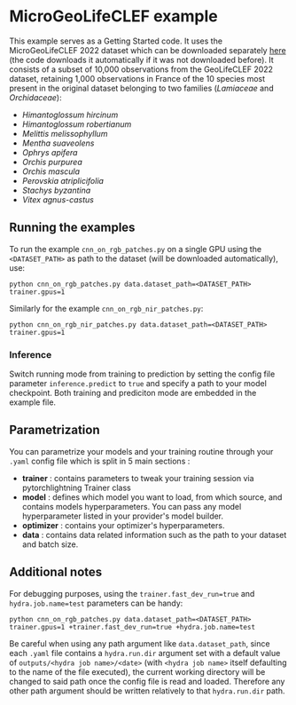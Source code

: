 # MicroGeoLifeCLEF example

This example serves as a Getting Started code.
It uses the MicroGeoLifeCLEF 2022 dataset which can be downloaded separately [here](https://lab.plantnet.org/seafile/f/b07039ce11f44072a548/?dl=1) (the code downloads it automatically if it was not downloaded before).
It consists of a subset of 10,000 observations from the GeoLifeCLEF 2022 dataset, retaining 1,000 observations in France of the 10 species most present in the original dataset belonging to two families (_Lamiaceae_ and _Orchidaceae_):
- _Himantoglossum hircinum_
- _Himantoglossum robertianum_
- _Melittis melissophyllum_
- _Mentha suaveolens_
- _Ophrys apifera_
- _Orchis purpurea_
- _Orchis mascula_
- _Perovskia atriplicifolia_
- _Stachys byzantina_
- _Vitex agnus-castus_


## Running the examples

To run the example `cnn_on_rgb_patches.py` on a single GPU using the `<DATASET_PATH>` as path to the dataset (will be downloaded automatically), use:
```script
python cnn_on_rgb_patches.py data.dataset_path=<DATASET_PATH> trainer.gpus=1
```

Similarly for the example `cnn_on_rgb_nir_patches.py`:
```script
python cnn_on_rgb_nir_patches.py data.dataset_path=<DATASET_PATH> trainer.gpus=1
```
### Inference

Switch running mode from training to prediction by setting the config file parameter `inference.predict` to `true` and specify a path to your model checkpoint. Both training and prediciton mode are embedded in the example file.

## Parametrization

You can parametrize your models and your training routine through your `.yaml` config file which is split in 5 main sections :

- **trainer** : contains parameters to tweak your training session via pytorchlightning Trainer class
- **model** : defines which model you want to load, from which source, and contains models hyperparameters. You can pass any model hyperparameter listed in your provider's model builder.
- **optimizer** : contains your optimizer's hyperparameters.
- **data** : contains data related information such as the path to your dataset and batch size.

## Additional notes

For debugging purposes, using the `trainer.fast_dev_run=true` and `hydra.job.name=test` parameters can be handy:
```script
python cnn_on_rgb_patches.py data.dataset_path=<DATASET_PATH> trainer.gpus=1 +trainer.fast_dev_run=true +hydra.job.name=test
```

Be careful when using any path argument like `data.dataset_path`, since each `.yaml` file contains a `hydra.run.dir` argument set with a default value of `outputs/<hydra job name>/<date>` (with `<hydra job name>` itself defaulting to the name of the file executed), the current working directory will be changed to said path once the config file is read and loaded. Therefore any other path argument should be written relatively to that `hydra.run.dir` path.
